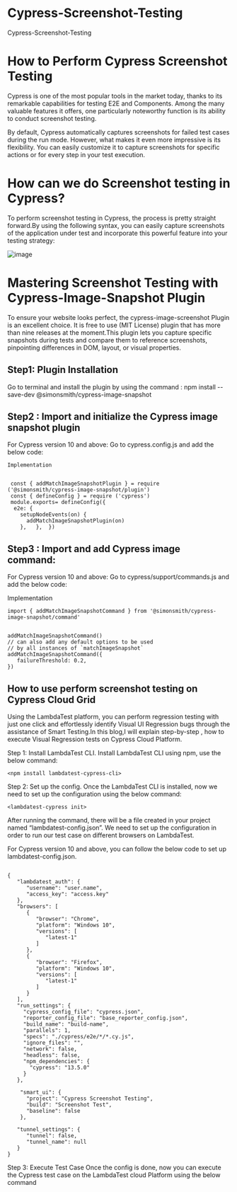 # Cypress-Screenshot-Testing
Cypress-Screenshot-Testing

# How to Perform Cypress Screenshot Testing
Cypress is one of the most popular tools in the market today, thanks to its remarkable capabilities for testing E2E and Components. Among the many valuable features it offers, one particularly noteworthy function is its ability to conduct screenshot testing.

By default, Cypress automatically captures screenshots for failed test cases during the run mode. However, what makes it even more impressive is its flexibility. You can easily customize it to capture screenshots for specific actions or for every step in your test execution.


# How can we do Screenshot testing in Cypress?
To perform screenshot testing in Cypress, the process is pretty straight forward.By using the following syntax, you can easily capture screenshots of the application under test and incorporate this powerful feature into your testing strategy:



![image](https://github.com/Anshita-Bhasin/Cypress-Screenshot-Testing/assets/10338077/f726405d-ea25-4d55-a438-177c708fd1c5)


# Mastering Screenshot Testing with Cypress-Image-Snapshot Plugin

To ensure your website looks perfect, the cypress-image-screenshot Plugin is an excellent choice. It is free to use (MIT License) plugin that has more than nine releases at the moment.This plugin lets you capture specific snapshots during tests and compare them to reference screenshots, pinpointing differences in DOM, layout, or visual properties.

## Step1: Plugin Installation
Go to terminal and install the plugin by using the command : npm install --save-dev @simonsmith/cypress-image-snapshot

## Step2 : Import and initialize the Cypress image snapshot plugin
For Cypress version 10 and above: Go to cypress.config.js and add the below code:

```
Implementation

 
 const { addMatchImageSnapshotPlugin } = require ('@simonsmith/cypress-image-snapshot/plugin')
 const { defineConfig } = require ('cypress')
 module.exports= defineConfig({
  e2e: {
    setupNodeEvents(on) {
      addMatchImageSnapshotPlugin(on)
    },   },  })

```


## Step3 : Import and add Cypress image command:
For Cypress version 10 and above: Go to cypress/support/commands.js and add the below code:

Implementation

 ```
 import { addMatchImageSnapshotCommand } from '@simonsmith/cypress-image-snapshot/command'


 addMatchImageSnapshotCommand()
// can also add any default options to be used
// by all instances of `matchImageSnapshot`
 addMatchImageSnapshotCommand({
    failureThreshold: 0.2,
})
```

## How to use perform screenshot testing on Cypress Cloud Grid

Using the LambdaTest platform, you can perform regression testing with just one click and effortlessly identify Visual UI Regression bugs through the assistance of Smart Testing.In this blog,I will explain step-by-step , how to execute Visual Regression tests on Cypress Cloud Platform.

Step 1: Install LambdaTest CLI.
Install LambdaTest CLI using npm, use the below command: 
```
<npm install lambdatest-cypress-cli>
```

Step 2: Set up the config.
Once the LambdaTest CLI is installed, now we need to set up the configuration using the below command: 
```
<lambdatest-cypress init>

```
After running the command, there will be a file created in your project named “lambdatest-config.json”. We need to set up the configuration in order to run our test case on different browsers on LambdaTest.

For Cypress version 10 and above, you can follow the below code to set up lambdatest-config.json.

```

{
   "lambdatest_auth": {
      "username": "user.name",
      "access_key": "access.key"
   },
   "browsers": [
      {
         "browser": "Chrome",
         "platform": "Windows 10",
         "versions": [
            "latest-1"
         ]
      },
      {
         "browser": "Firefox",
         "platform": "Windows 10",
         "versions": [
            "latest-1"
         ]
      }
   ],
   "run_settings": {
     "cypress_config_file": "cypress.json",
     "reporter_config_file": "base_reporter_config.json",
     "build_name": "build-name",
     "parallels": 1,
     "specs": "./cypress/e2e/*/*.cy.js",
     "ignore_files": "",
     "network": false,
     "headless": false,
     "npm_dependencies": {
       "cypress": "13.5.0"
     }
   },

    "smart_ui": {
      "project": "Cypress Screenshot Testing",
      "build": "Screenshot Test",
      "baseline": false
    },

   "tunnel_settings": {
      "tunnel": false,
      "tunnel_name": null
   }
}

```

Step 3: Execute Test Case
Once the config is done, now you can execute the Cypress test case on the LambdaTest cloud Platform using the below command  <lambdatest-cypress run>



